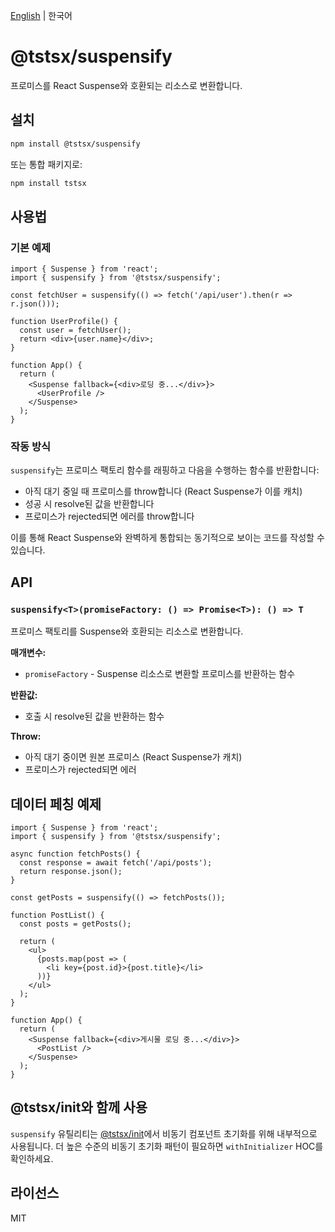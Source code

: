 [English](./README.md) | 한국어

# @tstsx/suspensify

프로미스를 React Suspense와 호환되는 리소스로 변환합니다.

## 설치

```bash
npm install @tstsx/suspensify
```

또는 통합 패키지로:

```bash
npm install tstsx
```

## 사용법

### 기본 예제

```tsx
import { Suspense } from 'react';
import { suspensify } from '@tstsx/suspensify';

const fetchUser = suspensify(() => fetch('/api/user').then(r => r.json()));

function UserProfile() {
  const user = fetchUser();
  return <div>{user.name}</div>;
}

function App() {
  return (
    <Suspense fallback={<div>로딩 중...</div>}>
      <UserProfile />
    </Suspense>
  );
}
```

### 작동 방식

`suspensify`는 프로미스 팩토리 함수를 래핑하고 다음을 수행하는 함수를 반환합니다:
- 아직 대기 중일 때 프로미스를 throw합니다 (React Suspense가 이를 캐치)
- 성공 시 resolve된 값을 반환합니다
- 프로미스가 rejected되면 에러를 throw합니다

이를 통해 React Suspense와 완벽하게 통합되는 동기적으로 보이는 코드를 작성할 수 있습니다.

## API

### `suspensify<T>(promiseFactory: () => Promise<T>): () => T`

프로미스 팩토리를 Suspense와 호환되는 리소스로 변환합니다.

**매개변수:**
- `promiseFactory` - Suspense 리소스로 변환할 프로미스를 반환하는 함수

**반환값:**
- 호출 시 resolve된 값을 반환하는 함수

**Throw:**
- 아직 대기 중이면 원본 프로미스 (React Suspense가 캐치)
- 프로미스가 rejected되면 에러

## 데이터 페칭 예제

```tsx
import { Suspense } from 'react';
import { suspensify } from '@tstsx/suspensify';

async function fetchPosts() {
  const response = await fetch('/api/posts');
  return response.json();
}

const getPosts = suspensify(() => fetchPosts());

function PostList() {
  const posts = getPosts();
  
  return (
    <ul>
      {posts.map(post => (
        <li key={post.id}>{post.title}</li>
      ))}
    </ul>
  );
}

function App() {
  return (
    <Suspense fallback={<div>게시물 로딩 중...</div>}>
      <PostList />
    </Suspense>
  );
}
```

## @tstsx/init와 함께 사용

`suspensify` 유틸리티는 [@tstsx/init](../init)에서 비동기 컴포넌트 초기화를 위해 내부적으로 사용됩니다. 더 높은 수준의 비동기 초기화 패턴이 필요하면 `withInitializer` HOC를 확인하세요.

## 라이선스

MIT
